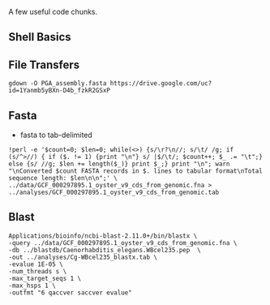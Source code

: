 A few useful code chunks.

## Shell Basics




## File Transfers


`gdown -O PGA_assembly.fasta https://drive.google.com/uc?id=1Yanmb5yBXn-D4b_fzkR2GSxP`




## Fasta

- fasta to tab-delimited

```
!perl -e '$count=0; $len=0; while(<>) {s/\r?\n//; s/\t/ /g; if (s/^>//) { if ($. != 1) {print "\n"} s/ |$/\t/; $count++; $_ .= "\t";} else {s/ //g; $len += length($_)} print $_;} print "\n"; warn "\nConverted $count FASTA records in $. lines to tabular format\nTotal sequence length: $len\n\n";' \
../data/GCF_000297895.1_oyster_v9_cds_from_genomic.fna > ../analyses/GCF_000297895.1_oyster_v9_cds_from_genomic.tab
```



##  Blast

```
Applications/bioinfo/ncbi-blast-2.11.0+/bin/blastx \
-query ../data/GCF_000297895.1_oyster_v9_cds_from_genomic.fna \
-db ../blastdb/Caenorhabditis_elegans.WBcel235.pep  \
-out ../analyses/Cg-WBcel235_blastx.tab \
-evalue 1E-05 \
-num_threads s \
-max_target_seqs 1 \
-max_hsps 1 \
-outfmt "6 qaccver saccver evalue"
```
